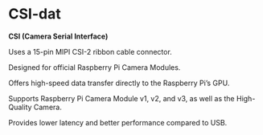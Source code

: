 
# CSI-dat

**CSI (Camera Serial Interface)**

Uses a 15-pin MIPI CSI-2 ribbon cable connector.

Designed for official Raspberry Pi Camera Modules.

Offers high-speed data transfer directly to the Raspberry Pi’s GPU.

Supports Raspberry Pi Camera Module v1, v2, and v3, as well as the High-Quality Camera.

Provides lower latency and better performance compared to USB.

